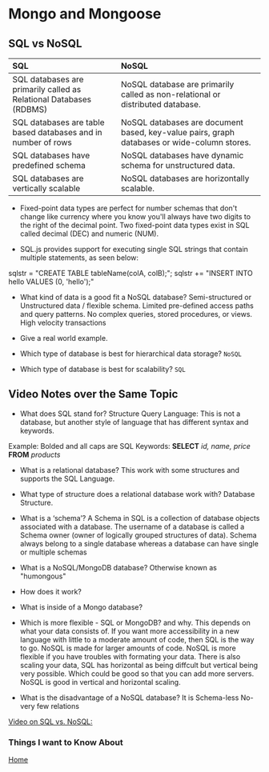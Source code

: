 # Mongo and Mongoose

## SQL vs NoSQL

| SQL                                                                    | NoSQL                                                                                        |
|:-----------------------------------------------------------------------|:---------------------------------------------------------------------------------------------|
| SQL databases are primarily called as Relational Databases (RDBMS)     | NoSQL database are primarily called as non-relational or distributed database.               |
| SQL databases are table based databases and in number of rows          | NoSQL databases are document based, key-value pairs, graph databases or wide-column stores.  |
| SQL databases have predefined schema                                   | NoSQL databases have dynamic schema for unstructured data.                                   |
| SQL databases are vertically scalable                                  | NoSQL databases are horizontally scalable.                                                   |

- Fixed-point data types are perfect for number schemas that don't change like currency where you know you'll always have two digits to the right of the decimal point. Two fixed-point data types exist in SQL called decimal (DEC) and numeric (NUM).

- SQL.js provides support for executing single SQL strings that contain multiple statements, as seen below:

sqlstr = "CREATE TABLE tableName(colA, colB);";
sqlstr += "INSERT INTO hello VALUES (0, 'hello');"

- What kind of data is a good fit a NoSQL database?
Semi-structured or Unstructured data / flexible schema. Limited pre-defined access paths and query patterns. No complex queries, stored procedures, or views. High velocity transactions
- Give a real world example.

- Which type of database is best for hierarchical data storage?
`NoSQL`

- Which type of database is best for scalability?
`SQL`

## Video Notes over the Same Topic

- What does SQL stand for?
Structure Query Language:
This is not a database, but another style of language that has different syntax and keywords.

Example: Bolded and all caps are SQL Keywords:
**SELECT** *id, name, price* **FROM** *products*

- What is a relational database?
This work with some structures and supports the SQL Language.

- What type of structure does a relational database work with?
Database Structure.

- What is a ‘schema’?
A Schema in SQL is a collection of database objects associated with a database. The username of a database is called a Schema owner (owner of logically grouped structures of data). Schema always belong to a single database whereas a database can have single or multiple schemas

- What is a NoSQL/MongoDB database?
Otherwise known as "humongous"

- How does it work?

- What is inside of a Mongo database?

- Which is more flexible - SQL or MongoDB? and why.
This depends on what your data consists of. If you want more accessibility in a new language with little to a moderate amount of code, then SQL is the way to go. NoSQL is made for larger amounts of code. NoSQL is more flexible if you have troubles with formating your data. There is also scaling your data, SQL has horizontal as being diffcult but vertical being very possible. Which could be good so that you can add more servers. NoSQL is good in vertical and horizontal scaling.

- What is the disadvantage of a NoSQL database?
It is Schema-less
No-very few relations

[Video on SQL vs. NoSQL:](https://www.youtube.com/watch?v=ZS_kXvOeQ5Y)

### Things I want to Know About

[Home](https://keelen-fisher.github.io/new-repository/)
